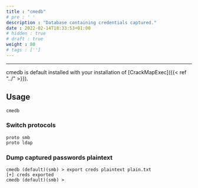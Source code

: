 ```yaml
---
title : "cmedb"
# pre : ' '
description : "Database containing credentials captured."
date : 2022-02-14T18:33:53+01:00
# hidden : true
# draft : true
weight : 80
# tags : ['']
---
```


---

cmedb is default installed with your installation of [CrackMapExec]({{< ref "../" >}}).

## Usage

```plain
cmedb
```

### Switch protocols

```plain
proto smb
proto ldap
```

### Dump captured passwords plaintext

```plain
cmedb (default)(smb) > export creds plaintext plain.txt
[+] creds exported
cmedb (default)(smb) >
```
